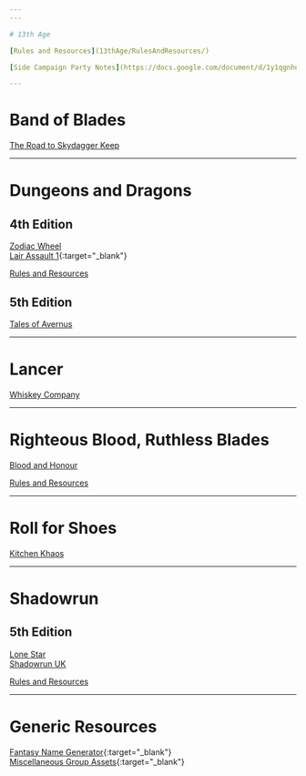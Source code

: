 ```yaml
---
---

# 13th Age

[Rules and Resources](13thAge/RulesAndResources/)  

[Side Campaign Party Notes](https://docs.google.com/document/d/1y1qgnhn5zf1lxn1s-mFy0_d5IbN8AsIHSr7gWn3oyYo/edit#heading=h.vrn9mikw9ngz){:target="_blank"}  

---
```


# Band of Blades

[The Road to Skydagger Keep](BandOfBlades/TheRoadToSkydaggerKeep/)  

---

# Dungeons and Dragons

## 4th Edition
[Zodiac Wheel](DungeonsAndDragons/4e/ZodiacWheel/)  
[Lair Assault 1](https://github.com/NightB1ade/RolePlayingGames/tree/master/DungeonsAndDragons/4e/LairAssault1){:target="_blank"}  

[Rules and Resources](DungeonsAndDragons/4e/RulesAndResources/)  

## 5th Edition
[Tales of Avernus](DungeonsAndDragons/5e/TalesOfAvernus/)  

---

# Lancer

[Whiskey Company](Lancer/WhiskeyCompany/)  

---

# Righteous Blood, Ruthless Blades

[Blood and Honour](RighteousBlood/BloodAndHonour/)  

[Rules and Resources](RighteousBlood/RulesAndResources/)  

---

# Roll for Shoes

[Kitchen Khaos](RollForShoes/KitchenKhaos/)  

---

# Shadowrun

## 5th Edition

[Lone Star](Shadowrun/5e/LoneStar/)  
[Shadowrun UK](Shadowrun/5e/ShadowrunUK/)  

[Rules and Resources](Shadowrun/5e/RulesAndResources/)  

---

# Generic Resources

[Fantasy Name Generator](http://www.fantasynamegenerators.com/){:target="_blank"}  
[Miscellaneous Group Assets](https://github.com/NightB1ade/RolePlayingGames/tree/master/GroupAssets){:target="_blank"}  
